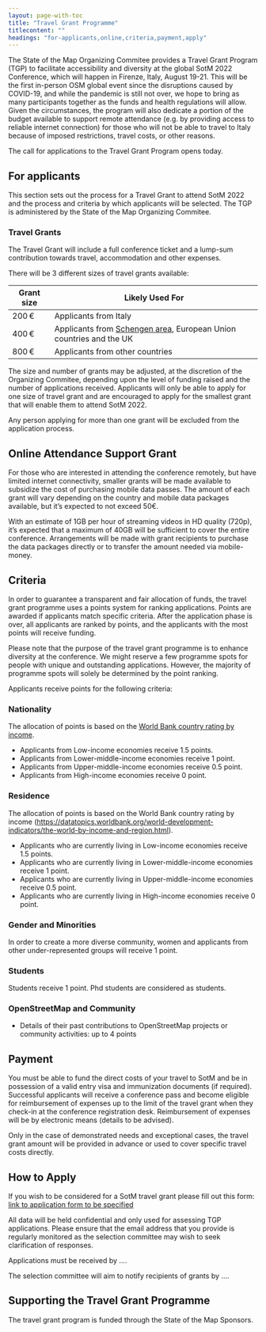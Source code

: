 ```yaml
---
layout: page-with-toc
title: "Travel Grant Programme"
titlecontent: ""
headings: "for-applicants,online,criteria,payment,apply"
---
```


The State of the Map Organizing Commitee provides a Travel Grant Program (TGP) to facilitate accessibility and diversity at the global SotM 2022 Conference, which will happen in Firenze, Italy, August 19-21. This will be the first in-person OSM global event since the disruptions caused by COVID-19, and while the pandemic is still not over, we hope to bring as many participants together as the funds and health regulations will allow. Given the circumstances, the program will also dedicate a portion of the budget available to support remote attendance (e.g. by providing access to reliable internet connection) for those who will not be able to travel to Italy because of imposed restrictions, travel costs, or other reasons.

The call for applications to the Travel Grant Program opens today.

<h2 id="for-applicants">For applicants</h2>

This section sets out the process for a Travel Grant to attend SotM 2022 and the process and criteria by which applicants will be selected. The TGP is administered by the State of the Map Organizing Commitee.

### Travel Grants

The Travel Grant will include a full conference ticket and a lump-sum contribution towards travel, accommodation and other expenses.

There will be 3 different sizes of travel grants available:

| Grant size | Likely Used For |
| ---------- | --------------- |
| 200 €      | Applicants from Italy |
| 400 €      | Applicants from [Schengen area](https://ec.europa.eu/home-affairs/schengen-borders-and-visa/schengen-visa_en), European Union countries and the UK |
| 800 €      | Applicants from other countries |

The size and number of grants may be adjusted, at the discretion of the Organizing Commitee, depending upon the level of funding raised and the number of applications received. Applicants will only be able to apply for one size of travel grant and are encouraged to apply for the smallest grant that will enable them to attend SotM 2022.

Any person applying for more than one grant will be excluded from the application process.

<h2 id="online">Online Attendance Support Grant</h2>

For those who are interested in attending the conference remotely, but have limited internet connectivity, smaller grants will be made available to subsidize the cost of purchasing mobile data passes. The amount of each grant will vary depending on the country and mobile data packages available, but it’s expected to not exceed 50€.

With an estimate of 1GB per hour of streaming videos in HD quality (720p), it’s expected that a maximum of 40GB will be sufficient to cover the entire conference. Arrangements will be made with grant recipients to purchase the data packages directly or to transfer the amount needed via mobile-money.

<h2 id="criteria">Criteria</h2>

In order to guarantee a transparent and fair allocation of funds, the travel grant programme uses a points system for ranking applications. Points are awarded if applicants match specific criteria. After the application phase is over, all applicants are ranked by points, and the applicants with the most points will receive funding.

Please note that the purpose of the travel grant programme is to enhance diversity at the conference. We might reserve a few programme spots for people with unique and outstanding applications. However, the majority of programme spots will solely be determined by the point ranking.

Applicants receive points for the following criteria:

### Nationality

The allocation of points is based on the [World Bank country rating by income](https://datatopics.worldbank.org/world-development-indicators/the-world-by-income-and-region.html).

* Applicants from Low-income economies receive 1.5 points.
* Applicants from Lower-middle-income economies receive 1 point.
* Applicants from Upper-middle-income economies receive 0.5 point.
* Applicants from High-income economies receive 0 point.

### Residence

The allocation of points is based on the World Bank country rating by income (https://datatopics.worldbank.org/world-development-indicators/the-world-by-income-and-region.html).

* Applicants who are currently living in Low-income economies receive 1.5 points.
* Applicants who are currently living in Lower-middle-income economies receive 1 point.
* Applicants who are currently living in Upper-middle-income economies receive 0.5 point.
* Applicants who are currently living in High-income economies receive 0 point.

### Gender and Minorities

In order to create a more diverse community, women and applicants from other under-represented groups will receive 1 point.

### Students

Students receive 1 point. Phd students are considered as students.

### OpenStreetMap and Community

* Details of their past contributions to OpenStreetMap projects or community activities: up to 4 points

<h2 id="payment">Payment</h2>

You must be able to fund the direct costs of your travel to SotM and be in possession of a valid entry visa and immunization documents (if required). Successful applicants will receive a conference pass and become eligible for reimbursement of expenses up to the limit of the travel grant when they check-in at the conference registration desk. Reimbursement of expenses will be by electronic means (details to be advised).

Only in the case of demonstrated needs and exceptional cases, the travel grant amount will be provided in advance or used to cover specific travel costs directly.

<h2 id="apply">How to Apply</h2>

If you wish to be considered for a SotM travel grant please fill out this form: <a href="…">link to application form to be specified</a>

All data will be held confidential and only used for assessing TGP applications. Please ensure that the email address that you provide is regularly monitored as the selection committee may wish to seek clarification of responses.

Applications must be received by ….

The selection committee will aim to notify recipients of grants by ….

## Supporting the Travel Grant Programme

The travel grant program is funded through the State of the Map Sponsors.
